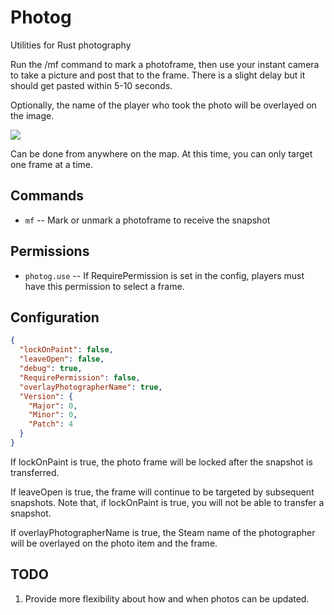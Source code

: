 # Photog
Utilities for Rust photography

Run the /mf command to mark a photoframe, then use your instant camera to take a picture and post that to the frame.  There is a slight delay but it should get pasted within 5-10 seconds.

Optionally, the name of the player who took the photo will be overlayed on the image.

![](https://i.imgur.com/nI5k950.jpeg)

Can be done from anywhere on the map.  At this time, you can only target one frame at a time.

## Commands

  - `mf` -- Mark or unmark a photoframe to receive the snapshot

## Permissions

  - `photog.use` -- If RequirePermission is set in the config, players must have this permission to select a frame.

## Configuration

```json
{
  "lockOnPaint": false,
  "leaveOpen": false,
  "debug": true,
  "RequirePermission": false,
  "overlayPhotographerName": true,
  "Version": {
    "Major": 0,
    "Minor": 0,
    "Patch": 4
  }
}
```

If lockOnPaint is true, the photo frame will be locked after the snapshot is transferred.

If leaveOpen is true, the frame will continue to be targeted by subsequent snapshots.  Note that, if lockOnPaint is true, you will not be able to transfer a snapshot.

If overlayPhotographerName is true, the Steam name of the photographer will be overlayed on the photo item and the frame.

## TODO
  1. Provide more flexibility about how and when photos can be updated.

